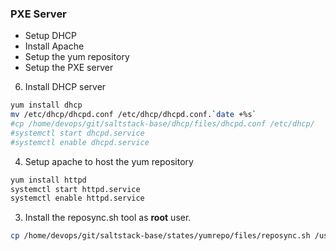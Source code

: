 
### PXE Server

- Setup DHCP
- Install Apache
- Setup the yum repository
- Setup the PXE server

6. Install DHCP server   

 ```bash
yum install dhcp
mv /etc/dhcp/dhcpd.conf /etc/dhcp/dhcpd.conf.`date +%s`
#cp /home/devops/git/saltstack-base/dhcp/files/dhcpd.conf /etc/dhcp/
#systemctl start dhcpd.service
#systemctl enable dhcpd.service
```

4. Setup apache to host the yum repository 
 
 ```bash
yum install httpd
systemctl start httpd.service
systemctl enable httpd.service
```

3. Install the reposync.sh tool as **root** user.

 ```bash
cp /home/devops/git/saltstack-base/states/yumrepo/files/reposync.sh /usr/local/bin/
```

